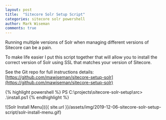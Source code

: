 ```yaml
---
layout: post
title:  "Sitecore Solr Setup Script"
categories: sitecore solr powershell
author: Mark Wiseman
comments: true
---
```


Running multiple versions of Solr when managing different versions of Sitecore can be a pain.

To make life easier I put this script together that will allow you to install the correct version of Solr using SSL that matches your version of Sitecore.

See the Git repo for full instructions details: [https://github.com/mawiseman/sitecore-setup-solr](https://github.com/mawiseman/sitecore-setup-solr)

{% highlight powershell %}
PS C:\projects\sitecore-solr-setup\src> .\install.ps1
{% endhighlight %}

![Solr Install Menu]({{ site.url }}/assets/img/2019-12-06-sitecore-solr-setup-script/solr-install-menu.gif)
